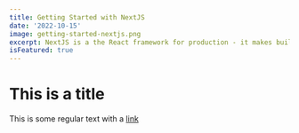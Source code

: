 ```yaml
---
title: Getting Started with NextJS
date: '2022-10-15'
image: getting-started-nextjs.png
excerpt: NextJS is a the React framework for production - it makes building fullstack React apps and sites a breeze and ships with built-in SSR.
isFeatured: true 
---
```


# This is a title

This is some regular text with a [link](https://google.com)

